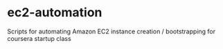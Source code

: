 ec2-automation
==============

Scripts for automating Amazon EC2 instance creation / bootstrapping for coursera startup class
